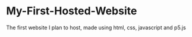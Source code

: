 # My-First-Hosted-Website
The first website I plan to host, made using html, css, javascript and p5.js
